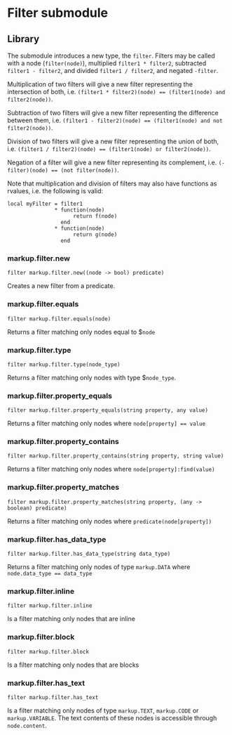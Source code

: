 
# Filter submodule

## Library

The submodule introduces a new type, the `filter`.
Filters may be called with a node (`filter(node)`), multiplied `filter1 * filter2`, subtracted `filter1 - filter2`, and divided `filter1 / filter2`, and negated `-filter`.

Multiplication of two filters will give a new filter representing the intersection of both, i.e. `(filter1 * filter2)(node) == (filter1(node) and filter2(node))`.

Subtraction of two filters will give a new filter representing the difference between them, i.e. `(filter1 - filter2)(node) == (filter1(node) and not filter2(node))`.

Division of two filters will give a new filter representing the union of both, i.e. `(filter1 / filter2)(node) == (filter1(node) or filter2(node))`.

Negation of a filter will give a new filter representing its complement, i.e. `(-filter)(node) == (not filter(node))`.

Note that multiplication and division of filters may also have functions as rvalues, i.e. the following is valid:

```
local myFilter = filter1
               * function(node)
                     return f(node)
                 end
               * function(node)
                     return g(node)
                 end
```

### markup.filter.new

```
filter markup.filter.new((node -> bool) predicate)
```

Creates a new filter from a predicate.

### markup.filter.equals

```
filter markup.filter.equals(node)
```

Returns a filter matching only nodes equal to $`node`

### markup.filter.type

```
filter markup.filter.type(node_type)
```

Returns a filter matching only nodes with type $`node_type`.

### markup.filter.property_equals

```
filter markup.filter.property_equals(string property, any value)
```

Returns a filter matching only nodes where `node[property] == value`

### markup.filter.property_contains

```
filter markup.filter.property_contains(string property, string value)
```

Returns a filter matching only nodes where `node[property]:find(value)`

### markup.filter.property_matches

```
filter markup.filter.property_matches(string property, (any -> boolean) predicate)
```

Returns a filter matching only nodes where `predicate(node[property])`

### markup.filter.has_data_type

```
filter markup.filter.has_data_type(string data_type)
```

Returns a filter matching only nodes of type `markup.DATA` where `node.data_type == data_type`

### markup.filter.inline

```
filter markup.filter.inline
```

Is a filter matching only nodes that are inline

### markup.filter.block

```
filter markup.filter.block
```

Is a filter matching only nodes that are blocks

### markup.filter.has\_text

```
filter markup.filter.has_text
```

Is a filter matching only nodes of type `markup.TEXT`, `markup.CODE` or `markup.VARIABLE`. The text contents of these nodes is accessible through `node.content`.
